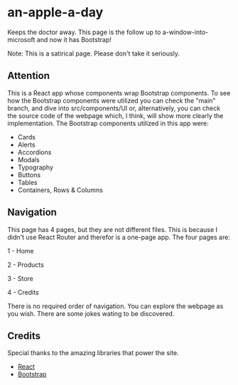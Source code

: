 # an-apple-a-day

Keeps the doctor away. This page is the follow up to a-window-into-microsoft and now it has Bootstrap!

Note: This is a satirical page. Please don't take it seriously.

## Attention

This is a React app whose components wrap Bootstrap components. To see how the Bootstrap components were utilized you can check the "main" branch, and dive into src/components/UI or, alternatively, you can check the source code of the webpage which, I think, will show more clearly the implementation. The Bootstrap components utilized in this app were:

-   Cards
-   Alerts
-   Accordions
-   Modals
-   Typography
-   Buttons
-   Tables
-   Containers, Rows & Columns

## Navigation

This page has 4 pages, but they are not different files. This is because I didn't use React Router and therefor is a one-page app. The four pages are:

1 - Home

2 - Products

3 - Store

4 - Credits

There is no required order of navigation. You can explore the webpage as you wish. There are some jokes wating to be discovered.

## Credits

Special thanks to the amazing libraries that power the site.

-   [React](https://es.reactjs.org/)
-   [Bootstrap](https://getbootstrap.com/)
